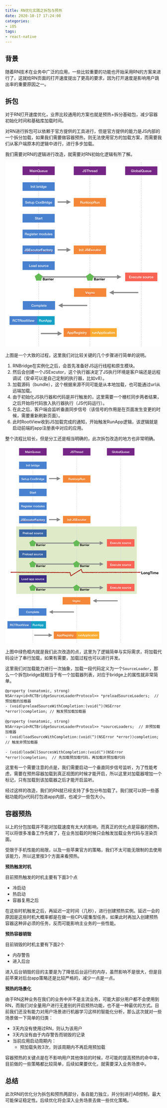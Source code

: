 ```yaml
---
title: RN优化实践之拆包与预热
date: 2020-10-17 17:24:08
categories:
- iOS
tags:
- react-native
---
```


## 背景

随着RN技术在业务中广泛的应用，一些比较重要的功能也开始采用RN的方案来进行了，这就给RN页面的打开速度提出了更高的要求，因为打开速度是影响用户跳出率的重要原因之一。

## 拆包

对于RN打开速度优化，业界比较通用的方案也就是预热+拆分基础包，减少容器初始化时间和基础库加载时间。

对RN进行拆包可以依赖于官方提供的工具进行，但是官方提供的能力是JS内部的一个拆分加载，如果我们需要做容器预热，则无法使用官方的加载方案，而需要我们从客户端原本的逻辑中进行，进行多步加载。

我们需要对RN的逻辑进行改造，就需要对RN初始化逻辑有所了解。

![](/images/2020/react-native-multipart/before.png)

上图是一个大致的过程，这里我们对比较关键的几个步骤进行简单的说明。

1. RNBridge在实例化之后，会首先准备好JS运行线程和原生模块。
2. 然后会创建一个JSExcutor，这个执行器决定了JS执行环境是客户端还是远程调试（安卓可以是自己定制的执行器，比如v8）。
3. 加载源码（bundle），这个根据来源不同可能是从本地加载，也可能通过url从远端加载。
4. 由于初始化JS执行器和代码是并行触发的，这里需要一个栅栏同步两者结果，之后开始将代码放入执行器执行（JS代码运行）。
5. 在此之后，客户端会监听垂直同步信号（该信号的作用是在页面发生变更的时候，需要重新刷新页面）。
6. 此时RootView收到JS加载完成的通知，开始触发RunApp逻辑，该逻辑就是启动前端的app注册表中对应的应用。

整个流程比较长，但是分工还是相当明确的，此次拆包改造的地方也非常明确。

![](/images/2020/react-native-multipart/after.png)

上图中绿色框内就是我们此次改造的点，这里为了逻辑简单与实际需求，将加载代码设计了串行加载，如果有需要，加载过程也可以进行并发。

这里我们对加载能力进行一次抽象，加载一段代码定义为一个`SourceLoader`，那么一个拆包bridge就相当于有一个加载器列表，对应于bridge上的属性就非常简单。

```objc
@property (nonatomic, strong) NSArray<id<RCTBridgeSourceLoaderProtocol>> *preloadSourceLoaders;  // 预加载的加载器
- (void)preloadSourceWithCompletion:(void(^)(NSError *error))completion; // 触发预加载加载器

@property (nonatomic, strong) NSArray<id<RCTBridgeSourceLoaderProtocol>> *sourceLoaders;  // 非预加载加载器
- (void)loadSourceWithCompletion:(void(^)(NSError *error))completion;  // 触发非预加载器

- (void)loadAllSourcesWithCompletion:(void(^)(NSError *error))completion;  // 先加载预加载代码，再加载非预加载代码
```

这里有一个需要注意的点是，我们需要启动一个垂直同步信号监听，为了性能考虑，需要在预热容器加载到真正视图的时候才能开启，所以这里对加载器增加一个标记，只有加载到该加载器之后才能开启监听。

经过这样的改造，我们的RN就已经支持了多包分布加载了。我们就可以把一些基础功能的js代码打包进app内部，也减少一些包大小。

## 容器预热

以上的分包加载并不能对加载速度有太大的影响，而真正的优化点是容器的预热，可以将很多准备工作先做了，在业务加载的时候只会触发加载业务代码与渲染页面。

受限于手机性能的局限，以及一些苹果官方的策略，我们不太可能无限制的去使用该能力，所以这里按3个方面来看预热。

**预热触发时机**

目前预热触发的时机主要有下面3个点

- 冷启动
- 热启动
- 容器复用之后

在这些时机触发之后，再延迟一定时间（几秒），进行创建预热实例。延迟一会的原因是这些时机大概率都是在做一些CPU密集型任务，如果此时再加入创建预热容器这种非必须的任务，反而可能影响主业务的一些性能。

**预热容器销毁**

目前销毁的时机主要有下面2个

- 内存警告
- 进入后台

进入后台销毁的目的主要是为了降低后台运行的内存，虽然影响不是很大，但是目前苹果对后台app策略还是比较严格的，减少一点是一点。

**预热的场景化**

由于RN这种业务在我们的业务中并不是主流业务，可能大部分用户都不会使用到RN，而我们对全量用户进行无差别的开启预热功能，也不是一种最优的方式。目前我们还没有能力对用户场景进行机器学习这样的智能化分析，那么这次就对一些场景做一下简单的归类：

* 3天内没有使用过RN，则认为该用户
* 3天内没有由于内存警告而销毁的记录
* 当前应用启动周期内：
	* 预加载失败3次，则该周期内不再启用预加载

容器预热的关键点是在不影响用户其他体验的时候，尽可能的提高预热的命中率，目前做的一些策略都比较简单，后续如果要优化，就需要深入业务场景中。

## 总结

此次RN的优化分为拆包和预热两部分，各自能力独立，并分别进行AB控制，最大可能保证稳定性。后续优化将会深入业务场景去做一些优化策略。